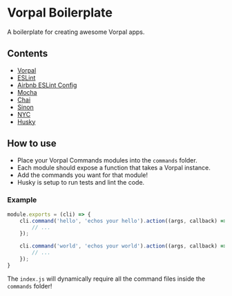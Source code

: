 # Vorpal Boilerplate
A boilerplate for creating awesome Vorpal apps.

## Contents
 * [Vorpal](https://github.com/dthree/vorpal)
 * [ESLint](https://eslint.org/)
 * [Airbnb ESLint Config](https://www.npmjs.com/package/eslint-config-airbnb)
 * [Mocha](https://www.mochajs.org)
 * [Chai](https://www.chaijs.com)
 * [Sinon](https://sinonjs.org)
 * [NYC](https://github.com/istanbuljs/nyc)
 * [Husky](https://github.com/typicode/husky)

## How to use
 * Place your Vorpal Commands modules into the `commands` folder.
 * Each module should expose a function that takes a Vorpal instance.
 * Add the commands you want for that module!
 * Husky is setup to run tests and lint the code.

### Example
```javascript
module.exports = (cli) => {
    cli.command('hello', 'echos your hello').action((args, callback) => {
        // ...
    });

    cli.command('world', 'echos your world').action((args, callback) => {
        // ...
    });
}
```

The `index.js` will dynamically require all the command files inside the `commands` folder!